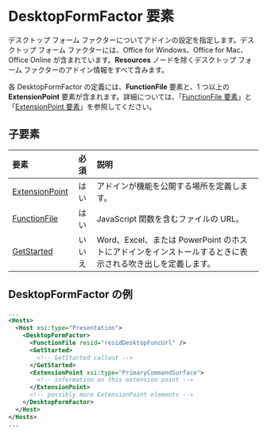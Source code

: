 # <a name="desktopformfactor-element"></a>DesktopFormFactor 要素

デスクトップ フォーム ファクターについてアドインの設定を指定します。デスクトップ フォーム ファクターには、Office for Windows、Office for Mac、Office Online が含まれています。**Resources** ノードを除くデスクトップ フォーム ファクターのアドイン情報をすべて含みます。

各 DesktopFormFactor の定義には、**FunctionFile** 要素と、1 つ以上の **ExtensionPoint** 要素が含まれます。詳細については、「[FunctionFile 要素](functionfile.md)」と「[ExtensionPoint 要素](extensionpoint.md)」を参照してください。 

## <a name="child-elements"></a>子要素

| 要素                               | 必須 | 説明  |
|:--------------------------------------|:--------:|:-------------|
| [ExtensionPoint](extensionpoint.md) | はい      | アドインが機能を公開する場所を定義します。 |
| [FunctionFile](functionfile.md)     | はい      | JavaScript 関数を含むファイルの URL。|
| [GetStarted](getstarted.md)         | いいえ       | Word、Excel、または PowerPoint のホストにアドインをインストールするときに表示される吹き出しを定義します。 |

## <a name="desktopformfactor-example"></a>DesktopFormFactor の例

```xml
...
<Hosts>
  <Host xsi:type="Presentation">
    <DesktopFormFactor>
      <FunctionFile resid="residDesktopFuncUrl" />
      <GetStarted>
        <!-- GetStarted callout -->
      </GetStarted>
      <ExtensionPoint xsi:type="PrimaryCommandSurface">
        <!-- information on this extension point -->
      </ExtensionPoint> 
      <!-- possibly more ExtensionPoint elements -->
    </DesktopFormFactor>
  </Host>
</Hosts>
...
```
